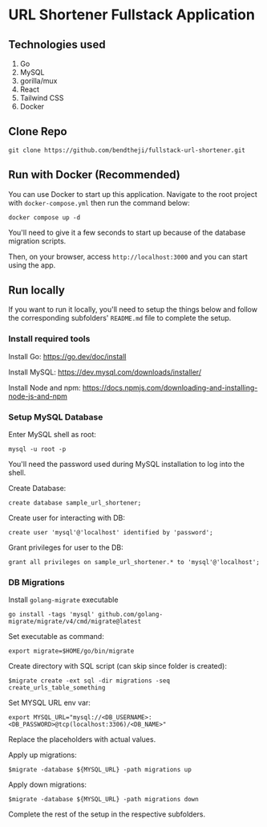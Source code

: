 # URL Shortener Fullstack Application

## Technologies used
1) Go
2) MySQL
3) gorilla/mux
4) React
5) Tailwind CSS
6) Docker

## Clone Repo
```
git clone https://github.com/bendtheji/fullstack-url-shortener.git
```

## Run with Docker (Recommended)
You can use Docker to start up this application. Navigate to the root project with `docker-compose.yml` then run the command below:
```
docker compose up -d
```
You'll need to give it a few seconds to start up because of the database migration scripts.

Then, on your browser, access `http://localhost:3000` and you can start using the app.


## Run locally
If you want to run it locally, you'll need to setup the things below and follow the corresponding subfolders' `README.md` file to complete the setup.

### Install required tools
Install Go: https://go.dev/doc/install

Install MySQL: https://dev.mysql.com/downloads/installer/

Install Node and npm: https://docs.npmjs.com/downloading-and-installing-node-js-and-npm

### Setup MySQL Database
Enter MySQL shell as root:
```
mysql -u root -p
```
You'll need the password used during MySQL installation to log into the shell.

Create Database:
```
create database sample_url_shortener;
```

Create user for interacting with DB:
```
create user 'mysql'@'localhost' identified by 'password';
```

Grant privileges for user to the DB:
```
grant all privileges on sample_url_shortener.* to 'mysql'@'localhost';
```

### DB Migrations
Install `golang-migrate` executable
```
go install -tags 'mysql' github.com/golang-migrate/migrate/v4/cmd/migrate@latest
```

Set executable as command:
```
export migrate=$HOME/go/bin/migrate
```

Create directory with SQL script (can skip since folder is created):
```
$migrate create -ext sql -dir migrations -seq create_urls_table_something
```

Set MYSQL URL env var:
```
export MYSQL_URL="mysql://<DB_USERNAME>:<DB_PASSWORD>@tcp(localhost:3306)/<DB_NAME>"
```
Replace the placeholders with actual values.

Apply up migrations:
```
$migrate -database ${MYSQL_URL} -path migrations up
```

Apply down migrations:
```
$migrate -database ${MYSQL_URL} -path migrations down
```

Complete the rest of the setup in the respective subfolders.